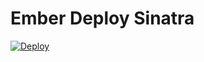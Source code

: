 # Ember Deploy Sinatra

[![Deploy](https://www.herokucdn.com/deploy/button.png)](https://heroku.com/deploy)
